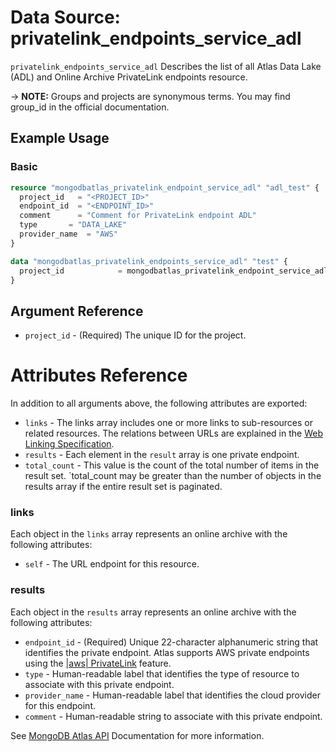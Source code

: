 # Data Source: privatelink_endpoints_service_adl

`privatelink_endpoints_service_adl` Describes the list of all Atlas Data Lake (ADL) and Online Archive PrivateLink endpoints resource.

-> **NOTE:** Groups and projects are synonymous terms. You may find group_id in the official documentation.


## Example Usage

### Basic
```terraform
resource "mongodbatlas_privatelink_endpoint_service_adl" "adl_test" {
  project_id   = "<PROJECT_ID>"
  endpoint_id  = "<ENDPOINT_ID>"
  comment      = "Comment for PrivateLink endpoint ADL"
  type		 = "DATA_LAKE"
  provider_name	 = "AWS"
}

data "mongodbatlas_privatelink_endpoints_service_adl" "test" {
  project_id            = mongodbatlas_privatelink_endpoint_service_adl.adl_test.project_id
}
```

## Argument Reference

* `project_id`    - (Required) The unique ID for the project.

# Attributes Reference

In addition to all arguments above, the following attributes are exported:

* `links` - The links array includes one or more links to sub-resources or related resources. The relations between URLs are explained in the [Web Linking Specification](http://tools.ietf.org/html/rfc5988).
* `results` - Each element in the `result` array is one private endpoint.
* `total_count` - This value is the count of the total number of items in the result set. `total_count may be greater than the number of objects in the results array if the entire result set is paginated.

### links
Each object in the `links` array represents an online archive with the following attributes:
* `self` - The URL endpoint for this resource.

### results

Each object in the `results` array represents an online archive with the following attributes:

* `endpoint_id` - (Required) Unique 22-character alphanumeric string that identifies the private endpoint. Atlas supports AWS private endpoints using the [|aws| PrivateLink](https://aws.amazon.com/privatelink/) feature.
* `type` - Human-readable label that identifies the type of resource to associate with this private endpoint.
* `provider_name` - Human-readable label that identifies the cloud provider for this endpoint.
* `comment` - Human-readable string to associate with this private endpoint.

See [MongoDB Atlas API](https://docs.atlas.mongodb.com/reference/api/online-archive-get-all-for-cluster/) Documentation for more information.
